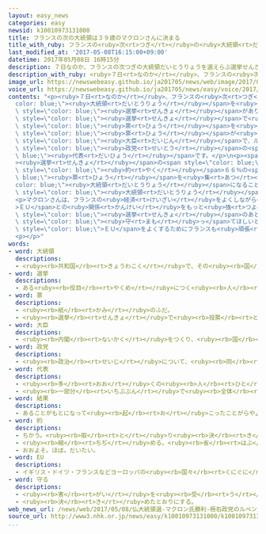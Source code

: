 ```yaml
---
layout: easy_news
categories: easy
newsid: k10010973131000
title: フランスの次の大統領は３９歳のマクロンさんに決まる
title_with_ruby: フランスの<ruby>次<rt>つぎ</rt></ruby>の<ruby>大統領<rt>だいとうりょう</rt></ruby>は３９<ruby>歳<rt>さい</rt></ruby>のマクロンさんに<ruby>決<rt>き</rt></ruby>まる
last_modified_at: '2017-05-08T16:15:00+09:00'
datetime: 2017年05月08日 16時15分
description: ７日なのか、フランスの次つぎの大統領だいとうりょうを選えらぶ選挙せんきょがありました。
description_with_ruby: <ruby>７日<rt>なのか</rt></ruby>、フランスの<ruby>次<rt>つぎ</rt></ruby>の<ruby>大統領<rt>だいとうりょう</rt></ruby>を<ruby>選<rt>えら</rt></ruby>ぶ<ruby>選挙<rt>せんきょ</rt></ruby>がありました。
image_url: https://newswebeasy.github.io/ja201705/news/web/image/2017/05/08/k10010973131000.jpg
voice_url: https://newswebeasy.github.io/ja201705/news/easy/voice/2017/05/08/k10010973131000.mp3
contents: "<p><ruby>７日<rt>なのか</rt></ruby>、フランスの<ruby>次<rt>つぎ</rt></ruby>の<span style=\"\
  color: blue;\"><ruby>大統領<rt>だいとうりょう</rt></ruby></span>を<ruby>選<rt>えら</rt></ruby>ぶ<span\
  \ style=\"color: blue;\"><ruby>選挙<rt>せんきょ</rt></ruby></span>がありました。４<ruby>月<rt>がつ</rt></ruby>の<span\
  \ style=\"color: blue;\"><ruby>選挙<rt>せんきょ</rt></ruby></span>で<ruby>半分<rt>はんぶん</rt></ruby><ruby>以上<rt>いじょう</rt></ruby>の<span\
  \ style=\"color: blue;\"><ruby>票<rt>ひょう</rt></ruby></span>を<ruby>集<rt>あつ</rt></ruby>めた<ruby>人<rt>ひと</rt></ruby>がいなかったため、このとき１<ruby>番<rt>ばん</rt></ruby><span\
  \ style=\"color: blue;\"><ruby>票<rt>ひょう</rt></ruby></span>が<ruby>多<rt>おお</rt></ruby>かったマクロンさんと、２<ruby>番目<rt>ばんめ</rt></ruby>のルペンさんの<ruby>２人<rt>ふたり</rt></ruby>から<ruby>選<rt>えら</rt></ruby>びました。マクロンさんは<ruby>前<rt>まえ</rt></ruby>の<ruby>経済<rt>けいざい</rt></ruby><span\
  \ style=\"color: blue;\"><ruby>大臣<rt>だいじん</rt></ruby></span>で、ルペンさんは<ruby>国民<rt>こくみん</rt></ruby><ruby>戦線<rt>せんせん</rt></ruby>という<span\
  \ style=\"color: blue;\"><ruby>政党<rt>せいとう</rt></ruby></span>の<span style=\"color:\
  \ blue;\"><ruby>代表<rt>だいひょう</rt></ruby></span>です。</p>\n<p><span style=\"color: blue;\"\
  ><ruby>選挙<rt>せんきょ</rt></ruby></span>の<span style=\"color: blue;\"><ruby>結果<rt>けっか</rt></ruby></span>、マクロンさんが<span\
  \ style=\"color: blue;\"><ruby>約<rt>やく</rt></ruby></span>６６％の<span style=\"color:\
  \ blue;\"><ruby>票<rt>ひょう</rt></ruby></span>を<ruby>集<rt>あつ</rt></ruby>めて、<span style=\"\
  color: blue;\"><ruby>大統領<rt>だいとうりょう</rt></ruby></span>になることが<ruby>決<rt>き</rt></ruby>まりました。マクロンさんは、<ruby>今<rt>いま</rt></ruby>までのフランスの<span\
  \ style=\"color: blue;\"><ruby>大統領<rt>だいとうりょう</rt></ruby></span>の<ruby>中<rt>なか</rt></ruby>で１<ruby>番<rt>ばん</rt></ruby><ruby>若<rt>わか</rt></ruby>い３９<ruby>歳<rt>さい</rt></ruby>です。</p>\n\
  <p>マクロンさんは、フランスの<ruby>経済<rt>けいざい</rt></ruby>をよくしながら<span style=\"color: blue;\"\
  >ＥＵ</span>との<ruby>関係<rt>かんけい</rt></ruby>をもっと<ruby>強<rt>つよ</rt></ruby>くしたいと<ruby>考<rt>かんが</rt></ruby>えています。<span\
  \ style=\"color: blue;\"><ruby>選挙<rt>せんきょ</rt></ruby></span>のあと、マクロンさんは「<ruby>世界<rt>せかい</rt></ruby>はフランスに<ruby>自由<rt>じゆう</rt></ruby>を<span\
  \ style=\"color: blue;\"><ruby>守<rt>まも</rt></ruby>っ</span>てほしいと<ruby>思<rt>おも</rt></ruby>っています。<span\
  \ style=\"color: blue;\">ＥＵ</span>をよくするためにフランスも<ruby>頑張<rt>がんば</rt></ruby>らなければなりません」と<ruby>言<rt>い</rt></ruby>いました。</p>\n\
  <p></p>"
words:
- word: 大統領
  descriptions:
  - <ruby><rb>共和国</rb><rt>きょうわこく</rt></ruby>で、その<ruby><rb>国</rb><rt>くに</rt></ruby>を<ruby><rb>代表</rb><rt>だいひょう</rt></ruby>する<ruby><rb>人</rb><rt>ひと</rt></ruby>。
- word: 選挙
  descriptions:
  - ある<ruby><rb>役目</rb><rt>やくめ</rt></ruby>につく<ruby><rb>人</rb><rt>ひと</rt></ruby>を、<ruby><rb>大勢</rb><rt>おおぜい</rt></ruby>の<ruby><rb>中</rb><rt>なか</rt></ruby>から<ruby><rb>選</rb><rt>えら</rt></ruby>ぶこと。
- word: 票
  descriptions:
  - <ruby><rb>紙</rb><rt>かみ</rt></ruby>のふだ。
  - <ruby><rb>選挙</rb><rt>せんきょ</rt></ruby>で<ruby><rb>投票</rb><rt>とうひょう</rt></ruby>した<ruby><rb>紙</rb><rt>かみ</rt></ruby>。<ruby><rb>投票用紙</rb><rt>とうひょうようし</rt></ruby>。また、その<ruby><rb>紙</rb><rt>かみ</rt></ruby>を<ruby><rb>数</rb><rt>かぞ</rt></ruby>えることば。
- word: 大臣
  descriptions:
  - <ruby><rb>内閣</rb><rt>ないかく</rt></ruby>をつくり、<ruby><rb>国</rb><rt>くに</rt></ruby>の<ruby><rb>政治</rb><rt>せいじ</rt></ruby>で、もっとも<ruby><rb>責任</rb><rt>せきにん</rt></ruby>のある<ruby><rb>人</rb><rt>ひと</rt></ruby>。<ruby><rb>総理大臣</rb><rt>そうりだいじん</rt></ruby>と<ruby><rb>国務大臣</rb><rt>こくむだいじん</rt></ruby>とがある。
- word: 政党
  descriptions:
  - <ruby><rb>政治</rb><rt>せいじ</rt></ruby>について、<ruby><rb>同</rb><rt>おな</rt></ruby>じ<ruby><rb>考</rb><rt>かんが</rt></ruby>えを<ruby><rb>持</rb><rt>も</rt></ruby>つ<ruby><rb>人</rb><rt>ひと</rt></ruby>たちが<ruby><rb>集</rb><rt>あつ</rt></ruby>まって<ruby><rb>作</rb><rt>つく</rt></ruby>った<ruby><rb>団体</rb><rt>だんたい</rt></ruby>。
- word: 代表
  descriptions:
  - <ruby><rb>多</rb><rt>おお</rt></ruby>くの<ruby><rb>人</rb><rt>ひと</rt></ruby>に<ruby><rb>代</rb><rt>か</rt></ruby>わって<ruby><rb>何</rb><rt>なに</rt></ruby>かをすること。また、その<ruby><rb>人</rb><rt>ひと</rt></ruby>。
  - <ruby><rb>一部分</rb><rt>いちぶぶん</rt></ruby>で<ruby><rb>全体</rb><rt>ぜんたい</rt></ruby>の<ruby><rb>特色</rb><rt>とくしょく</rt></ruby>を<ruby><rb>表</rb><rt>あらわ</rt></ruby>すこと。また、そのもの。
- word: 結果
  descriptions:
  - あることがもとになって<ruby><rb>起</rb><rt>お</rt></ruby>こったことがらやようす。
- word: 約
  descriptions:
  - ちかう。<ruby><rb>取</rb><rt>と</rt></ruby>り<ruby><rb>決</rb><rt>き</rt></ruby>める。
  - <ruby><rb>縮</rb><rt>ちぢ</rt></ruby>める。<ruby><rb>省</rb><rt>はぶ</rt></ruby>く。<ruby><rb>簡単</rb><rt>かんたん</rt></ruby>にする。
  - おおよそ。ほぼ。だいたい。
- word: EU
  descriptions:
  - イギリス・ドイツ・フランスなどヨーロッパの<ruby><rb>国々</rb><rt>くにぐに</rt></ruby>が、<ruby><rb>共同</rb><rt>きょうどう</rt></ruby>で<ruby><rb>国</rb><rt>くに</rt></ruby>の<ruby><rb>安全</rb><rt>あんぜん</rt></ruby>をはかったり<ruby><rb>経済</rb><rt>けいざい</rt></ruby>を<ruby><rb>運営</rb><rt>うんえい</rt></ruby>したりしようとする<ruby><rb>組織</rb><rt>そしき</rt></ruby>。
- word: 守る
  descriptions:
  - <ruby><rb>害</rb><rt>がい</rt></ruby>を<ruby><rb>受</rb><rt>う</rt></ruby>けないように、<ruby><rb>防</rb><rt>ふせ</rt></ruby>ぐ。
  - <ruby><rb>決</rb><rt>き</rt></ruby>めたとおりにする。
web_news_url: /news/web/2017/05/08/仏大統領選-マクロン氏勝利-極右政党のルペン氏破る/
source_url: http://www3.nhk.or.jp/news/easy/k10010973131000/k10010973131000.html
...
```

